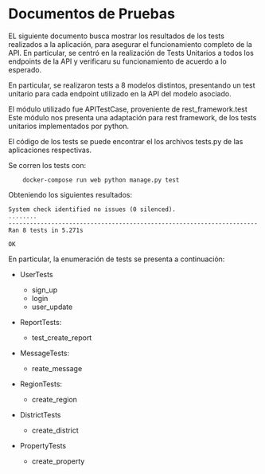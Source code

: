 # Documentos de Pruebas

EL siguiente documento busca mostrar los resultados de los tests realizados a la aplicación, para asegurar el funcionamiento completo de la API.
En particular, se centró en la realización de Tests Unitarios a todos los endpoints de la API y verificaru su funcionamiento de acuerdo a lo esperado.

En particular, se realizaron tests a 8 modelos distintos, presentando un test unitario para cada endpoint utilizado en la API del modelo asociado.

El módulo utilizado fue APITestCase, proveniente de rest_framework.test
Este módulo nos presenta una adaptación para rest framework, de los tests unitarios implementados por python.

El código de los tests se puede encontrar el los archivos tests.py de las aplicaciones respectivas.

Se corren los tests con:

```
    docker-compose run web python manage.py test
```

Obteniendo los siguientes resultados:

```
System check identified no issues (0 silenced).
........
----------------------------------------------------------------------
Ran 8 tests in 5.271s

OK
```

En particular, la enumeración de tests se presenta a continuación:

- UserTests

  - sign_up
  - login
  - user_update

- ReportTests:

  - test_create_report

- MessageTests:

  - reate_message

- RegionTests:

  - create_region

- DistrictTests

  - create_district

- PropertyTests
  - create_property
